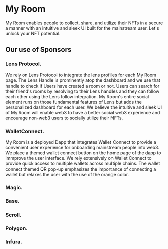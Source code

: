 # My Room

My Room enables people to collect, share, and utilize their NFTs in a secure a manner with an intuitive and sleek UI built for the mainstream user. Let's unlock your NFT potential. 

## Our use of Sponsors 

### Lens Protocol. 
We rely on Lens Protocol to integrate the lens profiles for each My Room page. The Lens Handle is prominently atop the dashboard and we use that handle to check if Users have created a room or not. Users can search for their friend's rooms by resolving to their Lens handles and they can follow each other using the Lens follow integration. My Room's entire social element runs on those fundamental features of Lens but adds the personalized dashboard for each user. We believe the intuitive and sleek UI of My Room will enable web3 to have a better social web3 experience and encourage non-web3 users to socially utilize their NFTs.

### WalletConnect. 
My Room is a deployed Dapp that integrates Wallet Connect to provide a convenient user experience for onboarding mainstream people into web3. We place a themed wallet connect button on the home page of the dapp to immprove the user interface. We rely extensively on Wallet Connect to provide quick access to multiple wallets across multiple chains. The wallet connect themed QR pop-up emphasizes the importance of connecting a wallet but relaxes the user with the use of the orange color. 

### Magic.


### Base.


### Scroll.


### Polygon.


### Infura.

